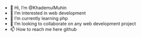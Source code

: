 - 👋 Hi, I’m @KhademulMuhin
- 👀 I’m interested in web development 
- 🌱 I’m currently learning php
- 💞️ I’m looking to collaborate on any web development project
- 📫 How to reach me here github

<!---
KhademulMuhin/KhademulMuhin is a ✨ special ✨ repository because its `README.md` (this file) appears on your GitHub profile.
You can click the Preview link to take a look at your changes.
--->
